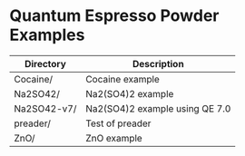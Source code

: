 # Quantum Espresso Powder Examples

| Directory      | Description            |
| -------------- | ---------------------- |
| Cocaine/       | Cocaine example        |
| Na2SO42/       | Na2(SO4)2 example      |
| Na2SO42-v7/    | Na2(SO4)2 example using QE 7.0 |
| preader/       | Test of preader        |
| ZnO/           | ZnO example            |
